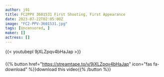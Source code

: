 ```yaml
---
author: j91
title: FC2PPV 3601531 First Shooting, First Appearance
date: 2023-07-22T02:05:00Z
image: "FC2-PPV-3601531.jpg"
tags: [Uncensored, ]
maker: []
actress: []
---
```



{{< youtubepl 9jXLZpqv4bHaJap >}}
###

{{% button href="https://streamtape.to/v/9jXLZpqv4bHaJap" icon="fas fa-download" %}}download this video{{% /button %}}


